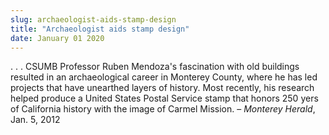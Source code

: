 ```yaml
---
slug: archaeologist-aids-stamp-design
title: "Archaeologist aids stamp design"
date: January 01 2020
---
```


 
<p>
  . . . CSUMB Professor Ruben Mendoza's fascination with old buildings resulted
  in an archaeological career in Monterey County, where he has led projects that
  have unearthed layers of history. Most recently, his research helped produce a
  United States Postal Service stamp that honors 250 yers of California history
  with the image of Carmel Mission. – <em>Monterey Herald</em>, Jan. 5, 2012
</p>
 
